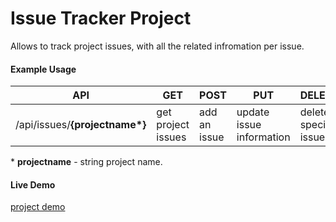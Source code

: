 # Issue Tracker Project
Allows to track project issues, with all the related infromation per issue.

#### Example Usage
| API  | GET  | POST  | PUT  | DELETE  |
| ------------ | ------------ | ------------ | ------------ | ------------ |
| /api/issues/**{projectname\*}** | get project issues  | add an issue  | update issue information  | delete specific issue  |

\* **projectname** - string project name.

#### Live Demo
[project demo](https://ykoziy-issuetracker-api.glitch.me/)
